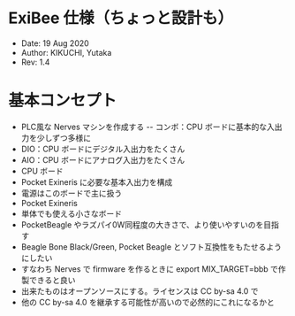 # ExiBee 仕様（ちょっと設計も）

- Date: 19 Aug 2020
- Author: KIKUCHI, Yutaka
- Rev: 1.4

# 基本コンセプト

- PLC風な Nerves マシンを作成する
-- コンボ：CPU ボードに基本的な入出力を少しずつ多様に
 - DIO：CPU ボードにデジタル入出力をたくさん
 - AIO：CPU ボードにアナログ入出力をたくさん
- CPU ボード
 - Pocket Exineris に必要な基本入出力を構成
 - 電源はこのボードで主に扱う
- Pocket Exineris
 - 単体でも使える小さなボード
 - PocketBeagle やラズパイ0W同程度の大きさで、より使いやすいのを目指す
- Beagle Bone Black/Green, Pocket Beagle とソフト互換性をもたせるようにしたい
 - すなわち Nerves で firmware を作るときに export MIX_TARGET=bbb で作製できると良い
- 出来たものはオープンソースにする。ライセンスは CC by-sa 4.0 で
 - 他の CC by-sa 4.0 を継承する可能性が高いので必然的にこれになるかと
 
# 
